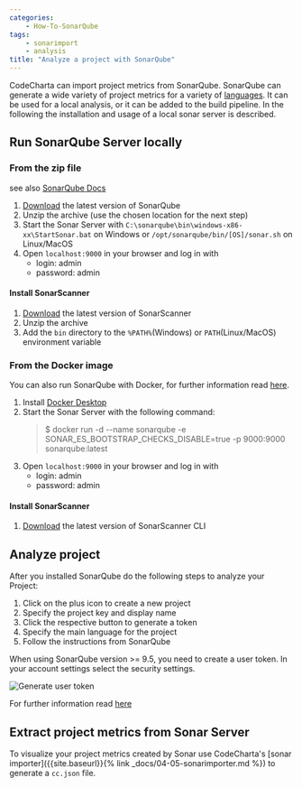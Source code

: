 ```yaml
---
categories:
    - How-To-SonarQube
tags:
    - sonarimport
    - analysis
title: "Analyze a project with SonarQube"
---
```


CodeCharta can import project metrics from SonarQube. SonarQube can generate a wide variety of project metrics for a variety of [languages](https://www.sonarqube.org/features/multi-languages/?gads_campaign=Europe4-SonarQube&gads_ad_group=Multi-Language&gads_keyword=c%20sonarqube&gclid=Cj0KCQjw_7KXBhCoARIsAPdPTfi5EtH4UHwuVjj4psqfPfzK2IQu-37u-0XL-lHpzY63-29XuxGOYDIaArF0EALw_wcB). It can be used for a local analysis, or it can be added to the build pipeline. In the following the installation and usage of a local sonar server is described.

## Run SonarQube Server locally

### From the zip file

see also [SonarQube Docs](https://docs.sonarqube.org/latest/setup/get-started-2-minutes/)

1. [Download](https://www.sonarqube.org/downloads/) the latest version of SonarQube
2. Unzip the archive (use the chosen location for the next step)
3. Start the Sonar Server with
   `C:\sonarqube\bin\windows-x86-xx\StartSonar.bat` on Windows or
   `/opt/sonarqube/bin/[OS]/sonar.sh` on Linux/MacOS
4. Open `localhost:9000` in your browser and log in with
    - login: admin
    - password: admin

#### Install SonarScanner

1. [Download](https://docs.sonarqube.org/latest/analysis/scan/sonarscanner/) the latest version of SonarScanner
2. Unzip the archive
3. Add the `bin` directory to the `%PATH%`(Windows) or `PATH`(Linux/MacOS) environment variable

### From the Docker image

You can also run SonarQube with Docker, for further information read [here](https://hub.docker.com/_/sonarqube/).

1. Install [Docker Desktop](https://docs.docker.com/desktop/install/windows-install/)
2. Start the Sonar Server with the following command:
    > $ docker run -d --name sonarqube -e SONAR_ES_BOOTSTRAP_CHECKS_DISABLE=true -p 9000:9000 sonarqube:latest
3. Open `localhost:9000` in your browser and log in with
    - login: admin
    - password: admin

#### Install SonarScanner

1. [Download](https://hub.docker.com/r/sonarsource/sonar-scanner-cli) the latest version of SonarScanner CLI

## Analyze project

After you installed SonarQube do the following steps to analyze your Project:

1. Click on the plus icon to create a new project
2. Specify the project key and display name
3. Click the respective button to generate a token
4. Specify the main language for the project
5. Follow the instructions from SonarQube

When using SonarQube version >= 9.5, you need to create a user token. In your account settings select the security settings.

![Generate user token]({{site.baseurl}}/assets/images/docs/how-to/generate_user_token.png)

For further information read [here](https://docs.sonarqube.org/latest/project-administration/project-existence/)

## Extract project metrics from Sonar Server

To visualize your project metrics created by Sonar use CodeCharta's [sonar importer]({{site.baseurl}}{% link _docs/04-05-sonarimporter.md %}) to generate a `cc.json` file.
